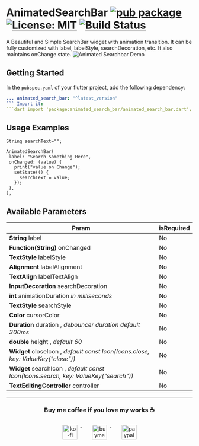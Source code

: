# AnimatedSearchBar  [![pub package](https://img.shields.io/pub/v/animated_search_bar.svg)](https://pub.dev/packages/animated_search_bar) [![License: MIT](https://img.shields.io/badge/License-MIT-yellow.svg)](https://opensource.org/licenses/MIT)  [![Build Status](https://travis-ci.com/ukieTux/animated_search_bar.svg?branch=master)](https://travis-ci.com/ukieTux/animated_search_bar)

A Beautiful and Simple SearchBar widget with animation transition. It can be fully customized with label, labelStyle,
searchDecoration, etc. It also maintains onChange state.
![Animated Searchbar Demo](gifs/new.gif)

## Getting Started

In the `pubspec.yaml` of your flutter project, add the following dependency:

 ```yaml dependencies:
 ... animated_search_bar: "^latest_version"
 ``` Import it:
 ```dart import 'package:animated_search_bar/animated_search_bar.dart';
```

## Usage Examples

 ```
String searchText="";

AnimatedSearchBar(
  label: "Search Something Here",
  onChanged: (value) {
    print("value on Change");
    setState(() {
      searchText = value;
    });
  },
),
```
  ## Available Parameters

| Param                                                                               | isRequired |
|-------------------------------------------------------------------------------------|------------|
| **String** label                                                                    | No         |
| **Function(String)** onChanged                                                      | No         |
| **TextStyle** labelStyle                                                            | No         |
| **Alignment** labelAlignment                                                        | No         |
| **TextAlign** labelTextAlign                                                        | No         |
| **InputDecoration** searchDecoration                                                | No         |
| **int** animationDuration *in milliseconds*                                         | No         |
| **TextStyle** searchStyle                                                           | No         |
| **Color** cursorColor                                                               | No         |
| **Duration** duration , *debouncer duration default 300ms*                          | No         |
| **double** height , *default 60*                                                    | No         |
| **Widget** closeIcon , *default const Icon(Icons.close, key: ValueKey("close"))*    | No         |
| **Widget** searchIcon , *default const Icon(Icons.search, key: ValueKey("search"))* | No         |
| **TextEditingController** controller                                                | No         |

---
<h3 align="center">Buy me coffee if you love my works ☕️</h3> <p align="center">
<a href="https://ko-fi.com/ukietux" target="_blank">
<img src="https://help.ko-fi.com/system/photos/3604/0095/9793/logo_circle.png" alt="ko-fi" style="vertical-align:top; margin:8px" height="40">
</a>&nbsp;&nbsp;&nbsp;&nbsp;
<a href="https://www.buymeacoffee.com/ukieTux" target="_blank">
<img src="https://www.buymeacoffee.com/assets/img/guidelines/download-assets-sm-2.svg" alt="buymeacoffe" style="vertical-align:top; margin:8px" height="40">
</a>&nbsp;&nbsp;&nbsp;&nbsp;
<a href="https://paypal.me/ukieTux" target="_blank">
<img src="https://blog.zoom.us/wp-content/uploads/2019/08/paypal.png" alt="paypal" style="vertical-align:top; margin:8px" height="40">
</a> </p> <br><br>